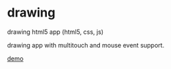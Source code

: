 # drawing
drawing html5 app (html5, css, js)

drawing app with multitouch and mouse event support.

[demo](https://di3.github.io/drawing/)
